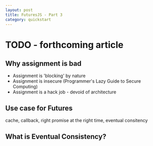 ```yaml
---
layout: post
title: FuturesJS - Part 3
category: quickstart
---
```

TODO - forthcoming article
====

Why assignment is bad
---------------------

  * Assignment is 'blocking' by nature
  * Assignment is insecure (Programmer's Lazy Guide to Secure Computing)
  * Assignment is a hack job - devoid of architecture

Use case for Futures
--------------------

cache, callback, right promise at the right time, eventual consitency


What is Eventual Consistency?
-----------------------------

